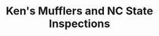 ---
title: "Ken's Mufflers and NC State Inspections"
url: /angier/kens-mufflers-and-nc-state-inspections/
shop: car repair
---